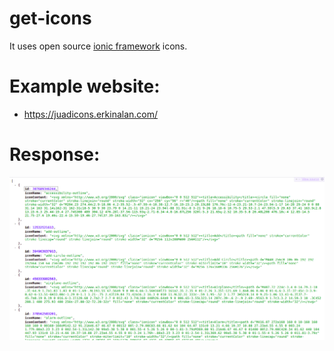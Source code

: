 # get-icons

<p>It uses open source <a href="https://github.com/ionic-team/ionicons/tree/master/src/svg"> ionic framework</a> icons.</p>

# Example website: 
- https://juadicons.erkinalan.com/


# Response:

<img src="https://github.com/Alan4747/get-icons/blob/main/iconslist.png"/>
